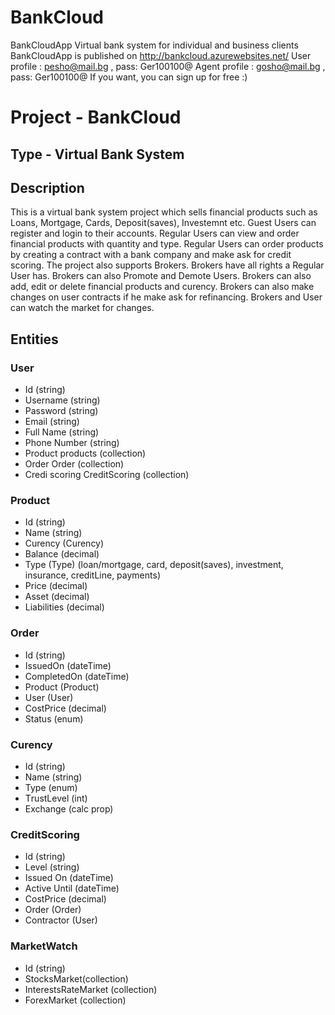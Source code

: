 # BankCloud
BankCloudApp Virtual bank system for individual and business clients
BankCloudApp is published on  http://bankcloud.azurewebsites.net/
User profile : pesho@mail.bg , pass: Ger100100@
Agent profile : gosho@mail.bg , pass: Ger100100@
If you want, you can sign up for free :)

# Project - BankCloud

## Type - Virtual Bank System

## Description

This is a virtual bank system project which 
sells financial products such as Loans, Mortgage, Cards, 
Deposit(saves), Investemnt etc. Guest Users can register
and login to their accounts.
Regular Users can view and order financial products with quantity and type.
Regular Users can order products by creating a contract 
with a bank company and make ask for credit scoring.
The project also supports Brokers. 
Brokers have all rights a Regular User has.
Brokers can also Promote and Demote Users.
Brokers can also add, edit or delete financial products and curency. 
Brokers can also make changes on user contracts if 
he make ask for refinancing. 
Brokers and User can watch the market for changes.

## Entities

### User
  - Id (string)
  - Username (string)
  - Password (string)
  - Email (string)
  - Full Name (string)
  - Phone Number (string)
  - Product products (collection)
  - Order Order (collection)
  - Credi scoring CreditScoring (collection)
### Product
  - Id (string)
  - Name (string)
  - Curency (Curency)
  - Balance (decimal)
  - Type (Type) (loan/mortgage, card, deposit(saves), investment, insurance, creditLine, payments)
  - Price (decimal)
  - Asset (decimal)
  - Liabilities (decimal)
### Order
  - Id (string)
  - IssuedOn (dateTime)
  - CompletedOn (dateTime)
  - Product (Product)
  - User (User)
  - CostPrice (decimal)
  - Status (enum)
### Curency
  - Id (string)
  - Name (string)
  - Type (enum)
  - ТrustLevel (int)
  - Exchange (calc prop)
### CreditScoring
  - Id (string)
  - Level (string)
  - Issued On (dateTime)
  - Active Until (dateTime)
  - CostPrice (decimal)
  - Order (Order)
  - Contractor (User)
### MarketWatch
  - Id (string)
  -	StocksMarket(collection)
  - InterestsRateMarket (collection)
  - ForexMarket (collection)
